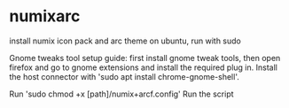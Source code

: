 # numixarc
install numix icon pack and arc theme on ubuntu, run with sudo

Gnome tweaks tool setup guide:
first install gnome tweak tools, then open firefox and go to gnome extensions and install the required plug in. 
Install the host connector with 'sudo apt install chrome-gnome-shell'.

Run 'sudo chmod +x [path]/numix+arcf.config'
Run the script
